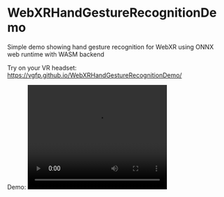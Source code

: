# WebXRHandGestureRecognitionDemo
Simple demo showing hand gesture recognition for WebXR using ONNX web runtime with WASM backend

Try on your VR headset: https://vgfp.github.io/WebXRHandGestureRecognitionDemo/

Demo: 
<video width="320" height="240" controls>
  <source src="video/video_compressed.mp4" type="video/mp4">
  Your browser does not support the video tag.
</video>

